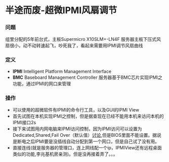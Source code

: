 # 半途而废-超微IPMI风扇调节

### 问题

组里分配的5年前台式，主板Supermicro X10SLM+-LN4F
服务器主板下压式风扇很小，动不动转速起飞，吵死我了，看起来需要用IPMI调节风扇曲线

### 定义

- **IPMI** Intelligent Platform Management Interface
- **BMC** Baseboard Management Controller
服务器基于BMC芯片实现IPMI之功能，通过IPMI的网口来管理

### 操作

- 可以使用的超微软件有IPMI的命令行工具，以及GUI的IPMI View
- 首先试图在本机实现IPMI之控制，但是据查现在已经不能用本机来访问本机的IPMI接口2s
- 接下来试图用内网电脑来IPMI访问控制，因为IPMI访问可以设置为Dedicated,Shared,Fail Over（默认值）[讨论](https://serverfault.com/questions/361940/configuring-supermicro-ipmi-to-use-one-of-the-lan-interfaces-instead-of-the-ipmi),但是BIOS里面不能设置。据说是断电之后IPMI要是没插线自动分配到第一个网口，但是自己试了没有用。
- 直接连线(就是服务器的管理口，连上网线配一个ip，IPMIView还有远程桌面类似的功能,李兆基机房亲测)。但是没再接着弄了。。。

